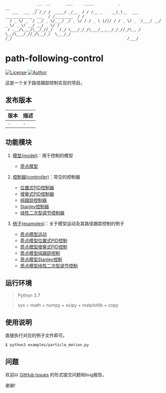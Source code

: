 ```
              __  __       ___     ____           _                             __           __
   ___  ___ _/ /_/ /  ____/ _/__  / / /__ _    __(_)__  ___ ____________  ___  / /________  / /
  / _ \/ _ `/ __/ _ \/___/ _/ _ \/ / / _ \ |/|/ / / _ \/ _ `/___/ __/ _ \/ _ \/ __/ __/ _ \/ / 
 / .__/\_,_/\__/_//_/   /_/ \___/_/_/\___/__,__/_/_//_/\_, /    \__/\___/_//_/\__/_/  \___/_/  
/_/                                                   /___/                                    
```
# path-following-control
[![License](https://img.shields.io/badge/license-Apache%202-blue)](./LICENSE)
[![Author](https://img.shields.io/badge/author-Jove-orange.svg)](https://github.com/JoveH-H)

这是一个关于路径跟踪控制实现的项目。

## 发布版本

| 版本 | 描述 |
| --- | --- |
| `-` | `-` |

## 功能模块

1. [模型(model)](./model/README.md)：用于控制的模型
    - [质点模型](./model/particle.py)

2. [控制器(controller)](./controller/README.md)：常见的控制器
    - [位置式PID控制器](./controller/positional_pid.py)
    - [增量式PID控制器](./controller/incremental_pid.py)
    - [纯跟踪控制器](./controller/pure_pursuit.py)
    - [Stanley控制器](./controller/stanley.py)
    - [线性二次型调节控制器](./controller/lqr.py)

3. [例子(examples)](./examples/README.md)：关于模型运动及其路径跟踪控制的例子
    - [质点模型运动](./examples/particle_motion.py)
    - [质点模型位置式PID控制](./examples/particle_positional_pid_control.py)
    - [质点模型增量式PID控制](./examples/particle_incremental_pid_control.py)
    - [质点模型纯跟踪控制](./examples/particle_pure_pursuit_control.py)
    - [质点模型Stanley控制](./examples/particle_stanley_control.py)
    - [质点模型线性二次型调节控制](./examples/particle_lqr_control.py)

## 运行环境
> Python 3.7

> sys + math + numpy + scipy + matplotlib + copy

## 使用说明
直接执行对应的例子文件即可。
```shell
$ python3 examples/particle_motion.py
```

## 问题
欢迎以 [GitHub Issues](https://github.com/JoveH-H/path-following-control/issues) 的形式提交问题和bug报告。

谢谢!